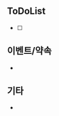 
## ToDoList
<!-- {우선순위} {Tasks} {Due Date} {Strart Date} {End Date} -->
- [ ] <!-- taskss-->


## 이벤트/약속
- <!-- 예정된 약속 or 예상치 못하게 발생한 이벤트 -->

## 기타
- 